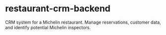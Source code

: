 # restaurant-crm-backend
CRM system for a Michelin restaurant. Manage reservations, customer data, and identify potential Michelin inspectors.
